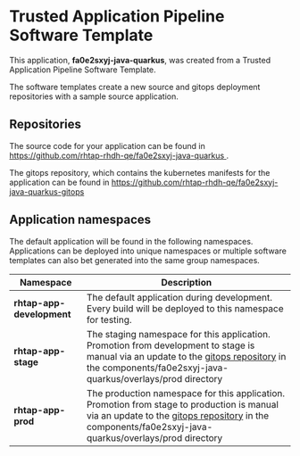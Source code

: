 # Trusted Application Pipeline Software Template

This application, **fa0e2sxyj-java-quarkus**, was created from a Trusted Application Pipeline Software Template.

The software templates create a new source and gitops deployment repositories with a sample source application. 

## Repositories

The source code for your application can be found in [https://github.com/rhtap-rhdh-qe/fa0e2sxyj-java-quarkus ](https://github.com/rhtap-rhdh-qe/fa0e2sxyj-java-quarkus ).
 
The gitops repository, which contains the kubernetes manifests for the application can be found in 
[https://github.com/rhtap-rhdh-qe/fa0e2sxyj-java-quarkus-gitops ](https://github.com/rhtap-rhdh-qe/fa0e2sxyj-java-quarkus-gitops ) 

## Application namespaces 

The default application will be found in the following namespaces. Applications can be deployed into unique namespaces or multiple software templates can also bet generated into the same group namespaces.  

|  Namespace   |  Description   |  
| -------- | -------- |   
| **rhtap-app-development** | The default application during development. Every build will be deployed to this namespace for testing. | 
| **rhtap-app-stage** | The staging namespace for this application. Promotion from development to stage is manual via an update to the [gitops repository](https://github.com/rhtap-rhdh-qe/fa0e2sxyj-java-quarkus-gitops ) in the components/fa0e2sxyj-java-quarkus/overlays/prod directory |  
| **rhtap-app-prod** | The production namespace for this application. Promotion from stage to production is manual via an update to the [gitops repository](https://github.com/rhtap-rhdh-qe/fa0e2sxyj-java-quarkus-gitops ) in the components/fa0e2sxyj-java-quarkus/overlays/prod directory | 